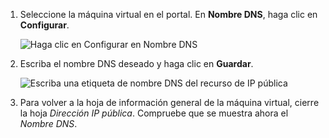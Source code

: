 
1. Seleccione la máquina virtual en el portal. En **Nombre DNS**, haga clic en **Configurar**.
   
   ![Haga clic en Configurar en Nombre DNS](./media/virtual-machines-common-portal-create-fqdn/configure.png)

2. Escriba el nombre DNS deseado y haga clic en **Guardar**.
   
   ![Escriba una etiqueta de nombre DNS del recurso de IP pública](./media/virtual-machines-common-portal-create-fqdn/configure-pane.png)


3. Para volver a la hoja de información general de la máquina virtual, cierre la hoja *Dirección IP pública*. Compruebe que se muestra ahora el *Nombre DNS*.
   


